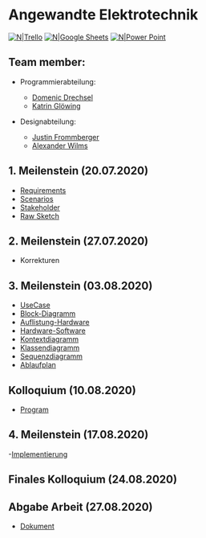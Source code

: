 # Angewandte Elektrotechnik

[![N|Trello](https://images.prismic.io/experte/b4e48555-ab0a-41a0-ba58-364b4e6b1a60_trello.png?auto=compress,format&w=100)](https://trello.com/invite/b/re50EZFq/427ca330402f4518e054d6163dca3c32/angewandte-elektrotechnik)
[![N|Google Sheets](https://lh3.googleusercontent.com/RYEyviCFtwVsRHolYDHbnuDf6s9FEttJmPT-6W0ZY0xYwcmEQsG5glDV-h2afrNIFnB_=s60-rw)](https://docs.google.com/spreadsheets/d/1uL0yLjaFqVc8i-xUU2DX3NYVm-_kznpkjr8uQJRt6os/edit?usp=sharing)
[![N|Power Point](https://upload.wikimedia.org/wikipedia/commons/thumb/b/b0/Microsoft_PowerPoint_2013_logo.svg/40px-Microsoft_PowerPoint_2013_logo.svg.png)](https://github.com/Domenic0312/AngewandteElektrotechnik/tree/master/Pr%C3%A4sentation)


## Team member:
- Programmierabteilung:
  - [Domenic Drechsel](https://github.com/Domenic0312)
  - [Katrin Glöwing](https://github.com/gitkatrin)

- Designabteilung:
  - [Justin Frommberger](https://github.com/JustinF97)
  - [Alexander Wilms](https://github.com/Citoxe)


## 1. Meilenstein (20.07.2020)
- [Requirements](https://github.com/Domenic0312/AngewandteElektrotechnik/blob/master/SysML_UML_Diagrams/requirements.md)
- [Scenarios](https://github.com/Domenic0312/AngewandteElektrotechnik/blob/master/SysML_UML_Diagrams/scenarios.md)
- [Stakeholder](https://github.com/Domenic0312/AngewandteElektrotechnik/blob/master/SysML_UML_Diagrams/stakeholder.md)
- [Raw Sketch](https://github.com/Domenic0312/AngewandteElektrotechnik/blob/master/PaperPrototype/PaperPrototype.png)

## 2. Meilenstein (27.07.2020)
- Korrekturen
## 3. Meilenstein (03.08.2020)

- [UseCase](https://github.com/Domenic0312/AngewandteElektrotechnik/blob/master/SysML_UML_Diagrams/UseCase.png)
- [Block-Diagramm](https://github.com/Domenic0312/AngewandteElektrotechnik/blob/master/SysML_UML_Diagrams/BlockDiagramm.png)
- [Auflistung-Hardware](https://github.com/Domenic0312/AngewandteElektrotechnik/blob/master/Hardware%20und%20Design/abstrakte%20Hardware%20Analyse.md)
- [Hardware-Software](https://github.com/Domenic0312/AngewandteElektrotechnik/blob/master/Hardware%20und%20Design/Hardware_Festlegung.md)
- [Kontextdiagramm](https://github.com/Domenic0312/AngewandteElektrotechnik/blob/master/SysML_UML_Diagrams/Kontextdiagramm.pdf)
- [Klassendiagramm](https://github.com/Domenic0312/AngewandteElektrotechnik/blob/master/SysML_UML_Diagrams/classDiagram.png)
- [Sequenzdiagramm](https://github.com/Domenic0312/AngewandteElektrotechnik/blob/master/SysML_UML_Diagrams/Sequenzdiagramm.pdf)
- [Ablaufplan](https://github.com/Domenic0312/AngewandteElektrotechnik/blob/master/SysML_UML_Diagrams/flowchart.pdf)

## Kolloquium (10.08.2020)

- [Program](https://github.com/Domenic0312/AngewandteElektrotechnik/tree/master/Program/cSharp)

## 4. Meilenstein (17.08.2020)

-[Implementierung]()

## Finales Kolloquium (24.08.2020)

## Abgabe Arbeit (27.08.2020)
- [Dokument](https://github.com/Domenic0312/AngewandteElektrotechnik/tree/master/Dokument)
